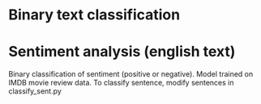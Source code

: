 # Binary text classification
# Sentiment analysis (english text)
Binary classification of sentiment (positive or negative). Model trained on IMDB movie review data. 
To classify sentence, modify sentences in classify_sent.py
